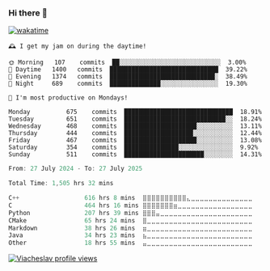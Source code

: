 ### Hi there 👋

[![wakatime](https://wakatime.com/badge/user/018c696b-0bdf-43bb-ab77-72c32d0bf4fe.svg)](https://wakatime.com/@018c696b-0bdf-43bb-ab77-72c32d0bf4fe)

<!-- README-STATS:START -->

```
🕰️ I get my jam on during the daytime!

🌞 Morning  	107    commits	██░░░░░░░░░░░░░░░░░░░░░░░░░░░░	3.00%
🌆 Daytime  	1400   commits	██████████████████████████████	39.22%
🌃 Evening  	1374   commits	█████████████████████████████░	38.49%
🌙 Night    	689    commits	██████████████░░░░░░░░░░░░░░░░	19.30%
```

```
📅 I'm most productive on Mondays!

Monday      	675    commits	██████████████████████████████	18.91%
Tuesday     	651    commits	████████████████████████████░░	18.24%
Wednesday   	468    commits	████████████████████░░░░░░░░░░	13.11%
Thursday    	444    commits	███████████████████░░░░░░░░░░░	12.44%
Friday      	467    commits	████████████████████░░░░░░░░░░	13.08%
Saturday    	354    commits	███████████████░░░░░░░░░░░░░░░	9.92%
Sunday      	511    commits	██████████████████████░░░░░░░░	14.31%
```

<!-- README-STATS:END -->

<!--START_SECTION:waka-->

```C
From: 27 July 2024 - To: 27 July 2025

Total Time: 1,505 hrs 32 mins

C++                  616 hrs 8 mins  ⣿⣿⣿⣿⣿⣿⣿⣿⣿⣿⣄⣀⣀⣀⣀⣀⣀⣀⣀⣀⣀⣀⣀⣀⣀   40.42 %
C                    464 hrs 16 mins ⣿⣿⣿⣿⣿⣿⣿⣶⣀⣀⣀⣀⣀⣀⣀⣀⣀⣀⣀⣀⣀⣀⣀⣀⣀   30.45 %
Python               207 hrs 39 mins ⣿⣿⣿⣤⣀⣀⣀⣀⣀⣀⣀⣀⣀⣀⣀⣀⣀⣀⣀⣀⣀⣀⣀⣀⣀   13.62 %
CMake                65 hrs 24 mins  ⣿⣀⣀⣀⣀⣀⣀⣀⣀⣀⣀⣀⣀⣀⣀⣀⣀⣀⣀⣀⣀⣀⣀⣀⣀   04.29 %
Markdown             38 hrs 26 mins  ⣶⣀⣀⣀⣀⣀⣀⣀⣀⣀⣀⣀⣀⣀⣀⣀⣀⣀⣀⣀⣀⣀⣀⣀⣀   02.52 %
Java                 34 hrs 23 mins  ⣦⣀⣀⣀⣀⣀⣀⣀⣀⣀⣀⣀⣀⣀⣀⣀⣀⣀⣀⣀⣀⣀⣀⣀⣀   02.26 %
Other                18 hrs 55 mins  ⣤⣀⣀⣀⣀⣀⣀⣀⣀⣀⣀⣀⣀⣀⣀⣀⣀⣀⣀⣀⣀⣀⣀⣀⣀   01.24 %
```

<!--END_SECTION:waka-->

[![Viacheslav profile views](https://u8views.com/api/v1/github/profiles/25109435/views/day-week-month-total-count.svg)](https://u8views.com/github/Mcublog)
